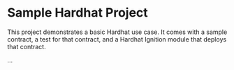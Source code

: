 # Sample Hardhat Project

This project demonstrates a basic Hardhat use case. It comes with a sample contract, a test for that contract, and a Hardhat Ignition module that deploys that contract.

...
